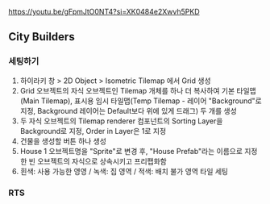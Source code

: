 https://youtu.be/gFpmJtO0NT4?si=XK0484e2Xwvh5PKD
## City Builders
### 세팅하기
1. 하이라키 창 > 2D Object > Isometric Tilemap 에서 Grid 생성
2. Grid 오브젝트의 자식 오브젝트인 Tilemap 개체를 하나 더 복사하여 기본 타일맵(Main Tilemap), 표시용 임시 타일맵(Temp Tilemap - 레이어 "Background"로 지정, Background 레이어는 Default보다 위에 있게 드래그) 두 개를 생성
3. 두 자식 오브젝트의 Tilemap renderer 컴포넌트의 Sorting Layer을 Background로 지정, Order in Layer은 1로 지정
4. 건물을 생성할 버튼 하나 생성
5. House 1 오브젝트명을 "Sprite"로 변경 후, "House Prefab"라는 이름으로 지정한 빈 오브젝트의 자식으로 상속시키고 프리팹화함
6. 흰색: 사용 가능한 영영 / 녹색: 집 영역 / 적색: 배치 불가 영역 타일 세팅
### RTS
